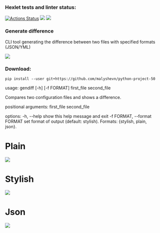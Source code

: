 ### Hexlet tests and linter status:
[![Actions Status](https://github.com/malyshevn/python-project-50/workflows/hexlet-check/badge.svg)](https://github.com/malyshevn/python-project-50/actions)
<a href="https://codeclimate.com/github/malyshevn/python-project-50/maintainability"><img src="https://api.codeclimate.com/v1/badges/89f1fbfb774e33d38001/maintainability" /></a>
<a href="https://codeclimate.com/github/malyshevn/python-project-50/test_coverage"><img src="https://api.codeclimate.com/v1/badges/89f1fbfb774e33d38001/test_coverage" /></a>

### Generate difference
CLI tool generating the difference between two files with specified formats (JSON/YML)

<a href="https://asciinema.org/a/7lu0zCMSbyqobMxt2MgZTUJwB" target="_blank"><img src="https://asciinema.org/a/7lu0zCMSbyqobMxt2MgZTUJwB.svg" /></a>

### Download:
`pip install --user git+https://github.com/malyshevn/python-project-50`

usage: gendiff [-h] [-f FORMAT] first_file second_file

Compares two configuration files and shows a difference.

positional arguments:
  first_file
  second_file

options:
  -h, --help            show this help message and exit
  -f FORMAT, --format FORMAT
                        set format of output (default: stylish).
                        Formats: {stylish, plain, json}.

# Plain
<a href="https://asciinema.org/a/2SP19Ak95YFUJcvcL1WtAB1rl" target="_blank"><img src="https://asciinema.org/a/2SP19Ak95YFUJcvcL1WtAB1rl.svg" /></a>
# Stylish
<a href="https://asciinema.org/a/rwIwqpC82aY4K8XwxEnlIVA2M" target="_blank"><img src="https://asciinema.org/a/rwIwqpC82aY4K8XwxEnlIVA2M.svg" /></a>
# Json
<a href="https://asciinema.org/a/xYHluro45ZcD4fHRomb1Qj9Ym" target="_blank"><img src="https://asciinema.org/a/xYHluro45ZcD4fHRomb1Qj9Ym.svg" /></a>
